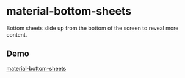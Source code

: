 # material-bottom-sheets
Bottom sheets slide up from the bottom of the screen to reveal more content.

## Demo
 <a href="https://codepie-io.github.io/material-bottom-sheets/" target="_blank">material-bottom-sheets</a>
 
